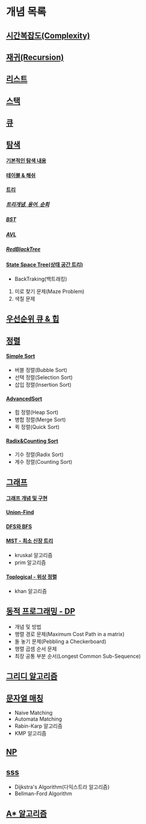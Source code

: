 # 개념 목록

## [시간복잡도(Complexity)](./Complexity.md)

## [재귀(Recursion)](./Recursion.md)

## [리스트](./List.md)

## [스택](./Stack.md) 

## [큐](./Queue.md)

## [탐색](./Search)

#### [기본적인 탐색 내용](./Search/기본적인탐색내용.md)
#### [테이블 & 해쉬](./Search/Hash.md)

#### [트리](./Search/Tree)
##### [트리개념, 용어, 순회](./Search/Tree/Tree.md)
##### [BST](./Search/Tree/BST.md)
##### [AVL](./Search/Tree/AVL.md)
##### [RedBlackTree](./Search/Tree/RedBlackTree.md)

#### [State Space Tree(상태 공간 트리)](./Search/StateSpaceTree.md)
- BackTraking(백트래킹)
1. 미로 찾기 문제(Maze Problem)
2. 색칠 문제

## [우선순위 큐 & 힙](./Heap.md)

## [정렬](./Sorting) 
#### [Simple Sort](./Sorting/SimpleSort.md)
- 버블 정렬(Bubble Sort)
- 선택 정렬(Selection Sort)
- 삽입 정렬(Insertion Sort) 
#### [AdvancedSort](./Sorting/AdvancedSort.md) 
- 힙 정렬(Heap Sort)
- 병합 정렬(Merge Sort)
- 퀵 정렬(Quick Sort)
#### [Radix&Counting Sort](./Sorting/Radix&CountingSort.md)
- 기수 정렬(Radix Sort)
- 계수 정렬(Counting Sort)


## [그래프](./Graph) 
#### [그래프 개념 및 구현](./Graph/그래프개념&구현.md)  
#### [Union-Find](./Graph/UnionFind.md)
#### [DFS와 BFS](./Graph/DFS&BFS.md)
#### [MST - 최소 신장 트리](./Graph/MST.md)  
- kruskal 알고리즘
- prim 알고리즘 
#### [Toplogical - 위상 정렬](./Graph/Topological.md)
- khan 알고리즘

## [동적 프로그래밍 - DP](./DynamicProgramming.md)
- 개념 및 방법
- 행렬 경로 문제(Maximum Cost Path in a matrix)
- 돌 놓기 문제(Pebbling a Checkerboard)
- 행렬 곱셈 순서 문제
- 최장 공통 부분 순서(Longest Common Sub-Sequence)

## [그리디 알고리즘](./Greedy.md)

## [문자열 매칭](./StringMatching.md)
- Naive Matching
- Automata Matching
- Rabin-Karp 알고리즘
- KMP 알고리즘

## [NP](./NP.md)

## [sss](./SingleSourceShortestPath.md)
- Dijkstra's Algorithm(다익스트라 알고리즘)
- Bellman-Ford Algorithm

## [A* 알고리즘](./A_star.md)


